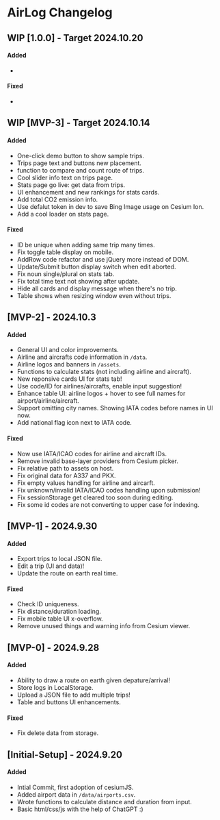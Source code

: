 # AirLog Changelog


## WIP [1.0.0] - Target 2024.10.20

#### Added
- 

#### Fixed
- 

## WIP [MVP-3] - Target 2024.10.14

#### Added
- One-click demo button to show sample trips.
- Trips page text and buttons new placement.
- function to compare and count route of trips.
- Cool slider info text on trips page.
- Stats page go live: get data from trips.
- UI enhancement and new rankings for stats cards.
- Add total CO2 emission info.
- Use defalut token in dev to save Bing Image usage on Cesium Ion. 
- Add a cool loader on stats page.

#### Fixed
- ID be unique when adding same trip many times.
- Fix toggle table display on mobile.
- AddRow code refactor and use jQuery more instead of DOM.
- Update/Submit button display switch when edit aborted.
- Fix noun single/plural on stats tab.
- Fix total time text not showing after update.
- Hide all cards and display message when there's no trip.
- Table shows when resizing window even without trips.

## [MVP-2] - 2024.10.3

#### Added
- General UI and color improvements.
- Airline and aircrafts code information in `/data`.
- Airline logos and banners in `/assets`.
- Functions to calculate stats (not including airline and aircraft).
- New reponsive cards UI for stats tab!
- Use code/ID for airlines/aircrafts, enable input suggestion!
- Enhance table UI: airline logos + hover to see full names for airport/airline/aircraft.
- Support omitting city names. Showing IATA codes before names in UI now.
- Add national flag icon next to IATA code.

#### Fixed
- Now use IATA/ICAO codes for airline and aircraft IDs.
- Remove invalid base-layer providers from Cesium picker.
- Fix relative path to assets on host.
- Fix original data for A337 and PKX.
- Fix empty values handling for airline and aircarft.
- Fix unknown/invalid IATA/ICAO codes handling upon submission!
- Fix sessionStorage get cleared too soon during editing.
- Fix some id codes are not converting to upper case for indexing.

## [MVP-1] - 2024.9.30

#### Added
- Export trips to local JSON file.
- Edit a trip (UI and data)!
- Update the route on earth real time.

#### Fixed
- Check ID uniqueness.
- Fix distance/duration loading.
- Fix mobile table UI x-overflow.
- Remove unused things and warning info from Cesium viewer.

## [MVP-0] - 2024.9.28

#### Added 
- Ability to draw a route on earth given depature/arrival!
- Store logs in LocalStorage.
- Upload a JSON file to add multiple trips!
- Table and buttons UI enhancements.
  
#### Fixed
- Fix delete data from storage.

## [Initial-Setup] - 2024.9.20

#### Added
- Intial Commit, first adoption of cesiumJS.
- Added airport data in `/data/airports.csv`.
- Wrote functions to calculate distance and duration from input.
- Basic html/css/js with the help of ChatGPT :)
